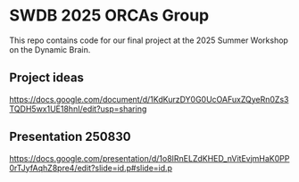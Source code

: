 # SWDB 2025 ORCAs Group

This repo contains code for our final project at the 2025 Summer Workshop on the Dynamic Brain. 


## Project ideas

https://docs.google.com/document/d/1KdKurzDY0G0UcOAFuxZQyeRn0Zs3TQDH5wx1UE18hnI/edit?usp=sharing

## Presentation 250830
https://docs.google.com/presentation/d/1o8IRnELZdKHED_nVitEvjmHaK0PP0rTJyfAqhZ8pre4/edit?slide=id.p#slide=id.p

